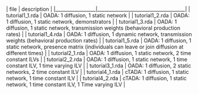 | file | description |
|_________________|_____________________________________|
| tutorial1_1.rda | OADA: 1 diffusion, 1 static network |
| tutorial1_2.rda | OADA: 1 diffusion, 1 static network, demonstrators |
| tutorial1_3.rda | OADA: 1 diffusion, 1 static network, transmission weights (behavioral production rates) |
| tutorial1_4.rda | OADA: 1 diffusion, 1 dynamic network, transmission weights (behavioral production rates) |
| tutorial1_5.rda | OADA: 1 diffusion, 1 static network, presence matrix (individuals can leave or join diffusion at different times) |
| tutorial2_1.rda | OADA: 1 diffusion, 1 static network, 2 time constant ILVs |
| tutorial2_2.rda | OADA: 1 diffusion, 1 static network, 1 time constant ILV, 1 time varying ILV |
| tutorial3_1.rda | OADA: 1 diffusion, 2 static networks, 2 time constant ILV |
| tutorial4_1.rda | cTADA: 1 diffusion, 1 static network, 1 time constant ILV |
| tutorial4_2.rda | cTADA: 1 diffusion, 1 static network, 1 time constant ILV, 1 Time varying ILV |
